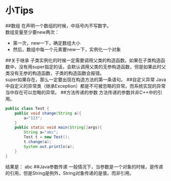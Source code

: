 小Tips
======
##数组
在声明一个数组的时候，中括号内不写数字。  
数组变量至少要new两次：
* 第一次，new一下，确定数组大小
* 然后，数组中每一个元素要new一下，实例化一个对象

##关于继承
子类实例化的时候一定需要调用父类的构造函数。如果在子类构造函数中，没有用super指定的话，会默认调用父类的无参构造函数，但是如果此时父类没有无参的构造函数，子类的构造函数会报错。  
super如果存在，那么一定要出现在构造方法的第一条语句。
##自定义异常
Java中自定义的异常类（继承Exception）都是不可被忽略的异常。而系统实现的异常当中存在可以忽略的异常。
##方法传递的参数
方法传递的参数并非C++中的引用。
```java
public class Test {
	public void change(String a){
		a="123";
	}
	public static void main(String[]args){
		String a="abc";
		Test t = new Test();
		t.change(a);
		System.out.println(a);
	}
}
```
结果是： abc
##Java参数传递
一般情况下，当参数是一个对象的时候，是传递的引用，但是String是例外，String对象传递的是值，而非引用。
